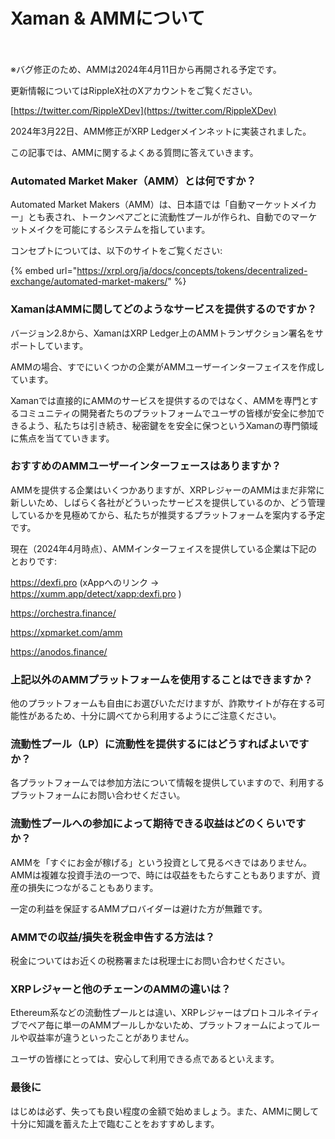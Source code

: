 # Xaman & AMMについて

　　　

※バグ修正のため、AMMは2024年4月11日から再開される予定です。

更新情報についてはRippleX社のXアカウントをご覧ください。

[https://twitter.com/RippleXDev](https://twitter.com/RippleXDev)



2024年3月22日、AMM修正がXRP Ledgerメインネットに実装されました。

この記事では、AMMに関するよくある質問に答えていきます。



### Automated Market Maker（AMM）とは何ですか？

Automated Market Makers（AMM）は、日本語では「自動マーケットメイカー」とも表され、トークンペアごとに流動性プールが作られ、自動でのマーケットメイクを可能にするシステムを指しています。

コンセプトについては、以下のサイトをご覧ください:

{% embed url="https://xrpl.org/ja/docs/concepts/tokens/decentralized-exchange/automated-market-makers/" %}

### &#x20;XamanはAMMに関してどのようなサービスを提供するのですか？&#x20;

バージョン2.8から、XamanはXRP Ledger上のAMMトランザクション署名をサポートしています。

AMMの場合、すでにいくつかの企業がAMMユーザーインターフェイスを作成しています。

Xamanでは直接的にAMMのサービスを提供するのではなく、AMMを専門とするコミュニティの開発者たちのプラットフォームでユーザの皆様が安全に参加できるよう、私たちは引き続き、秘密鍵をを安全に保つというXamanの専門領域に焦点を当てていきます。

### おすすめのAMMユーザーインターフェースはありますか？&#x20;

AMMを提供する企業はいくつかありますが、XRPレジャーのAMMはまだ非常に新しいため、しばらく各社がどういったサービスを提供しているのか、どう管理しているかを見極めてから、私たちが推奨するプラットフォームを案内する予定です。

現在（2024年4月時点）、AMMインターフェイスを提供している企業は下記のとおりです:

https://dexfi.pro (xAppへのリンク -> https://xumm.app/detect/xapp:dexfi.pro )

https://orchestra.finance/

https://xpmarket.com/amm

https://anodos.finance/



### 上記以外のAMMプラットフォームを使用することはできますか？&#x20;

他のプラットフォームも自由にお選びいただけますが、詐欺サイトが存在する可能性があるため、十分に調べてから利用するようにご注意ください。

### 流動性プール（LP）に流動性を提供するにはどうすればよいですか？

&#x20;各プラットフォームでは参加方法について情報を提供していますので、利用するプラットフォームにお問い合わせください。

### &#x20;流動性プールへの参加によって期待できる収益はどのくらいですか？&#x20;

AMMを「すぐにお金が稼げる」という投資として見るべきではありません。AMMは複雑な投資手法の一つで、時には収益をもたらすこともありますが、資産の損失につながることもあります。

一定の利益を保証するAMMプロバイダーは避けた方が無難です。

### AMMでの収益/損失を税金申告する方法は？&#x20;

税金についてはお近くの税務署または税理士にお問い合わせください。

### XRPレジャーと他のチェーンのAMMの違いは？

Ethereum系などの流動性プールとは違い、XRPレジャーはプロトコルネイティブでペア毎に単一のAMMプールしかないため、プラットフォームによってルールや収益率が違うといったことがありません。

ユーザの皆様にとっては、安心して利用できる点であるといえます。



### 最後に

はじめは必ず、失っても良い程度の金額で始めましょう。また、AMMに関して十分に知識を蓄えた上で臨むことをおすすめします。



